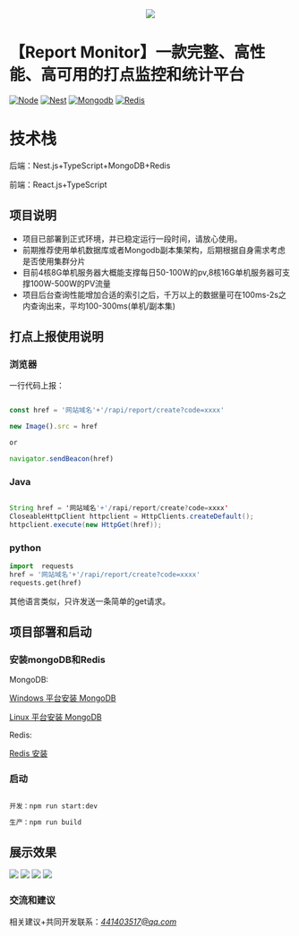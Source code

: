 
<div align="center">
<img src="https://github.com/lvming6816077/report-monitor-server/blob/main/demo/logo.png" />
</div>

# 【Report Monitor】一款完整、高性能、高可用的打点监控和统计平台
[![Node](https://img.shields.io/badge/Node.js-v14.15.3-brightgreen)](https://nodejs.org/en/)
[![Nest](https://img.shields.io/badge/nestjs-7.5.1-brightgreen)](https://eggjs.org/)
[![Mongodb](https://img.shields.io/badge/mogodb-4.0+-brightgreen.svg?style=plastic)](https://www.mongodb.com/)
[![Redis](https://img.shields.io/badge/redis-5.0+-green.svg?style=plastic)](https://redis.io/)


# 技术栈

后端：Nest.js+TypeScript+MongoDB+Redis

前端：React.js+TypeScript

## 项目说明
* 项目已部署到正式环境，并已稳定运行一段时间，请放心使用。
* 前期推荐使用单机数据库或者Mongodb副本集架构，后期根据自身需求考虑是否使用集群分片
* 目前4核8G单机服务器大概能支撑每日50-100W的pv,8核16G单机服务器可支撑100W-500W的PV流量
* 项目后台查询性能增加合适的索引之后，千万以上的数据量可在100ms-2s之内查询出来，平均100-300ms(单机/副本集)

## 打点上报使用说明
### 浏览器

一行代码上报：
```javascript

const href = '网站域名'+'/rapi/report/create?code=xxxx'

new Image().src = href

or

navigator.sendBeacon(href)
```

### Java

```java

String href = '网站域名'+'/rapi/report/create?code=xxxx'
CloseableHttpClient httpclient = HttpClients.createDefault();
httpclient.execute(new HttpGet(href));

```

### python

```python
import  requests
href = '网站域名'+'/rapi/report/create?code=xxxx'
requests.get(href)

```

其他语言类似，只许发送一条简单的get请求。



## 项目部署和启动

### 安装mongoDB和Redis

MongoDB:

[Windows 平台安装 MongoDB](https://www.runoob.com/mongodb/mongodb-window-install.html)

[Linux 平台安装 MongoDB](https://www.runoob.com/mongodb/mongodb-linux-install.html)

Redis:

[Redis 安装](https://www.runoob.com/redis/redis-install.html)


### 启动

```bash

开发：npm run start:dev

生产：npm run build

```


## 展示效果

![](https://github.com/lvming6816077/report-monitor-server/blob/main/demo/localhost_3002_login.png)
![](https://github.com/lvming6816077/report-monitor-server/blob/main/demo/localhost_3002_login1.png)
![](https://github.com/lvming6816077/report-monitor-server/blob/main/demo/localhost_3002_%20(1).png)
![](https://github.com/lvming6816077/report-monitor-server/blob/main/demo/localhost_3002_%20(2).png)

### 交流和建议

相关建议+共同开发联系：*441403517@qq.com*






